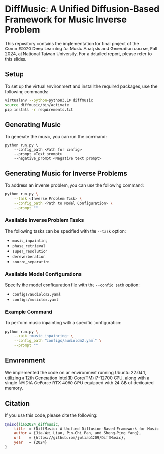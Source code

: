 # DiffMusic: A Unified Diffusion-Based Framework for Music Inverse Problem

This repository contains the implementation for final project of the CommE5070 Deep Learning for Music Analysis and Generation course, Fall 2024, at National Taiwan University. For a detailed report, please refer to this slides.


## Setup
To set up the virtual environment and install the required packages, use the following commands:
```bash
virtualenv --python=python3.10 diffmusic
source diffmusic/bin/activate
pip install -r requirements.txt
```


## Generating Music
To generate the music, you can run the command:
```
python run.py \
    --config_path <Path for config>
    --prompt <Text prompt>
    --negative_prompt <Negative text prompt>
```

## Generating Music for Inverse Problems

To address an inverse problem, you can use the following command:

```bash
python run.py \
    --task <Inverse Problem Task> \
    --config_path <Path to Model Configuration> \
    --prompt ""
```

### Available Inverse Problem Tasks
The following tasks can be specified with the `--task` option:
- `music_inpainting`
- `phase_retrieval`
- `super_resolution`
- `dereverberation`
- `source_separation`

### Available Model Configurations
Specify the model configuration file with the `--config_path` option:
- `configs/audioldm2.yaml`
- `configs/musicldm.yaml`

### Example Command
To perform music inpainting with a specific configuration:
```bash
python run.py \
    --task "music_inpainting" \
    --config_path "configs/audioldm2.yaml" \
    --prompt ""
```


## Environment
We implemented the code on an environment running Ubuntu 22.04.1, utilizing a 12th Generation Intel(R) Core(TM) i7-12700 CPU, along with a single NVIDIA GeForce RTX 4090 GPU equipped with 24 GB of dedicated memory.


## Citation
If you use this code, please cite the following:
```bibtex
@misc{liao2024_diffmusic,
    title  = {DiffMusic: A Unified Diffusion-Based Framework for Music Inverse Problem},
    author = {Jia-Wei Liao, Pin-Chi Pan, and Sheng-Ping Yang},
    url    = {https://github.com/jwliao1209/DiffMusic},
    year   = {2024}
}
```
